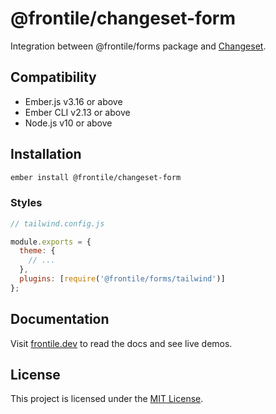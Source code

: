 # @frontile/changeset-form

Integration between @frontile/forms package and [Changeset](https://github.com/poteto/ember-changeset).


## Compatibility

* Ember.js v3.16 or above
* Ember CLI v2.13 or above
* Node.js v10 or above


## Installation

```sh
ember install @frontile/changeset-form
```

### Styles

```js
// tailwind.config.js

module.exports = {
  theme: {
    // ...
  },
  plugins: [require('@frontile/forms/tailwind')]
};
```

## Documentation

Visit [frontile.dev](https://frontile.dev/versions/master/) to read the docs
and see live demos.


## License

This project is licensed under the [MIT License](LICENSE.md).
